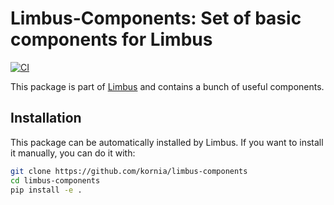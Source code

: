 # Limbus-Components: Set of basic components for Limbus

[![CI](https://github.com/kornia/limbus-components/actions/workflows/ci.yml/badge.svg)](https://github.com/kornia/limbus-components/actions/workflows/ci.yml)

This package is part of [Limbus](https://github.com/kornia/limbus) and contains a bunch of useful components.

## Installation

This package can be automatically installed by Limbus. If you want to install it manually, you can do it with:

```bash
git clone https://github.com/kornia/limbus-components
cd limbus-components
pip install -e .
```
